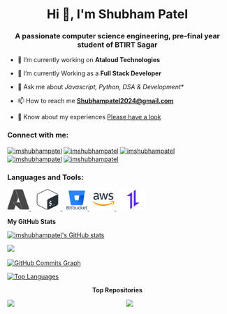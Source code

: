 <h1 align="center">Hi 👋, I'm Shubham Patel</h1>
<h3 align="center">A passionate computer science engineering, pre-final year student of BTIRT Sagar</h3>

- 🔭 I’m currently working on **Ataloud Technologies**

- 🌱 I’m currently Working as a **Full Stack Developer**

- 💬 Ask me about **Javascript, Python, DSA &* Development**

- 📫 How to reach me **Shubhampatel2024@gmail.com**

- 📄 Know about my experiences [Please have a look](https://drive.google.com/file/d/1EW84vfmbW0HymM3n9chXXuqIgyu47jci/view?usp=sharing)

<h3 align="left">Connect with me:</h3>
<p align="left">
<a href="https://linkedin.com/in/imshubhampatel" target="blank"><img align="center" src="https://raw.githubusercontent.com/rahuldkjain/github-profile-readme-generator/master/src/images/icons/Social/linked-in-alt.svg" alt="imshubhampatel" height="30" width="40" /></a>
<a href="https://www.leetcode.com/imshubhampatel" target="blank"><img align="center" src="https://raw.githubusercontent.com/rahuldkjain/github-profile-readme-generator/master/src/images/icons/Social/leet-code.svg" alt="imshubhampatel" height="30" width="40" /></a>
<a href="https://www.geeksforgeeks.org/user/imshubhampatel/" target="blank"><img align="center" src="https://raw.githubusercontent.com/rahuldkjain/github-profile-readme-generator/master/src/images/icons/Social/geeks-for-geeks.svg" alt="imshubhampatel" height="30" width="40" /></a>
<a href="https://instagram.com/me_s.mile" target="blank"><img align="center" src="https://raw.githubusercontent.com/rahuldkjain/github-profile-readme-generator/master/src/images/icons/Social/instagram.svg" alt="imshubhampatel" height="30" width="40" /></a>
<a href="https://twitter.com/bbshubhampatel" target="blank"><img align="center" src="https://raw.githubusercontent.com/rahuldkjain/github-profile-readme-generator/master/src/images/icons/Social/twitter.svg" alt="imshubhampatel" height="30" width="40" /></a>
</p>

<h3 align="left">Languages and Tools:</h3>
<div width="100%">
      <span>
      <!-- src="https://raw.githubusercontent.com/devicons/devicon/master/icons/azure/azure-original.svg"  -->
       <a href="https://azure.microsoft.com/en-IN/" target="_blank" rel="noreferrer"> 
            <img 
              src="https://raw.githubusercontent.com/devicons/devicon/master/icons/azure/azure-plain.svg" 
              alt="https://azure.microsoft.com/en-IN/" 
              width="50" 
              height="50"
            /> 
      </a>   
    </span>
      &nbsp;
     <span >
       <a href="https://www.gnu.org/software/bash/" target="_blank" rel="noreferrer"> 
            <img 
              src="https://raw.githubusercontent.com/devicons/devicon/master/icons/bash/bash-original.svg" 
              alt="https://www.gnu.org/software/bash/" 
              width="60" 
              height="50"
            /> 
      </a>   
    </span>
      &nbsp;
     <span >
       <a href="https://bitbucket.org/" target="_blank" rel="noreferrer"> 
            <img 
              src="https://raw.githubusercontent.com/devicons/devicon/master/icons/bitbucket/bitbucket-original-wordmark.svg" 
              alt="https://bitbucket.org/" 
              width="50" 
              height="50"
            /> 
      </a>   
    </span>
      &nbsp;
    <span >
       <a href="https://yaml.org/" target="_blank" rel="noreferrer"> 
            <img 
              src="https://raw.githubusercontent.com/devicons/devicon/master/icons/amazonwebservices/amazonwebservices-original-wordmark.svg" 
              alt="https://aws.amazon.com/" 
              width="50" 
              height="50"
            /> 
      </a>   
    </span>
      &nbsp;
    <span >
       <a href="https://axios-http.com/docs/intro" target="_blank" rel="noreferrer"> 
            <img 
              src="https://raw.githubusercontent.com/devicons/devicon/master/icons/axios/axios-plain.svg" 
              alt="https://axios-http.com/docs/intro" 
              width="60" 
              height="50"
            /> 
      </a>  
    </span>
   

</div>


<b>My GitHub Stats</b>

<a href="http://www.github.com/imshubhampatel"><img src="https://github-readme-stats.vercel.app/api?username=imshubhampatel&show_icons=true&hide=&count_private=true&title_color=22c55e&text_color=ffffff&icon_color=0891b2&bg_color=1c1917&hide_border=true&show_icons=true" alt="imshubhampatel's GitHub stats" /></a>

<a href="http://www.github.com/imshubhampatel"><img src="https://github-readme-streak-stats.herokuapp.com/?user=imshubhampatel&stroke=ffffff&background=1c1917&ring=22c55e&fire=22c55e&currStreakNum=ffffff&currStreakLabel=22c55e&sideNums=ffffff&sideLabels=ffffff&dates=ffffff&hide_border=true" /></a>

<a href="http://www.github.com/imshubhampatel"><img src="https://github-readme-activity-graph.cyclic.app/graph?username=imshubhampatel&bg_color=1c1917&color=ffffff&line=0891b2&point=ffffff&area_color=1c1917&area=true&hide_border=true&custom_title=GitHub%20Commits%20Graph" alt="GitHub Commits Graph" /></a>

<a href="https://github.com/imshubhampatel" align="left"><img src="https://github-readme-stats.vercel.app/api/top-langs/?username=imshubhampatel&langs_count=10&title_color=22c55e&text_color=ffffff&icon_color=0891b2&bg_color=1c1917&hide_border=true&locale=en&custom_title=Top%20%Languages" alt="Top Languages" /></a>

<p  align="center"><b>Top Repositories</b></p>

<div width="100%" align="center"><a href="https://github.com/imshubhampatel/Movies-web" align="left"><img align="left" width="46%" src="https://github-readme-stats.vercel.app/api/pin/?username=imshubhampatel&repo=Movies-web&description=Movies-web&title_color=22c55e&text_color=ffffff&icon_color=0891b2&bg_color=1c1917&hide_border=true&locale=en" /></a><a href="https://github.com/imshubhampatel/bucketvio" align="right"><img align="right" width="46%" src="https://github-readme-stats.vercel.app/api/pin/?username=imshubhampatel&repo=bucketvio&description=bucketvio&title_color=22c55e&text_color=ffffff&icon_color=0891b2&bg_color=1c1917&hide_border=true&locale=en" /></a></div><br /><br /><br /><br /><br /><br /><br />
